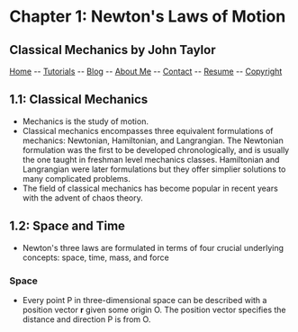 # Chapter 1: Newton's Laws of Motion
## Classical Mechanics by John Taylor


[Home](../README.md) -- [Tutorials](README.md) -- [Blog](../Blog/README.md) -- [About Me](../aboutme.md) -- [Contact](../contactme.md) -- [Resume](../Resume.pdf) -- [Copyright](../copyright.md)

## 1.1: Classical Mechanics

* Mechanics is the study of motion.
* Classical mechanics encompasses three equivalent formulations of mechanics: Newtonian, Hamiltonian, and Langrangian.  The Newtonian formulation was the first to be developed chronologically, and is usually the one taught in freshman level mechanics classes.  Hamiltonian and Langrangian were later formulations but they offer simplier solutions to many complicated problems.
* The field of classical mechanics has become popular in recent years with the advent of chaos theory.

## 1.2: Space and Time

* Newton's three laws are formulated in terms of four crucial underlying concepts: space, time, mass, and force

### Space

* Every point P in three-dimensional space can be described with a position vector **r** given some origin O.  The position vector specifies the distance and direction P is from O.
